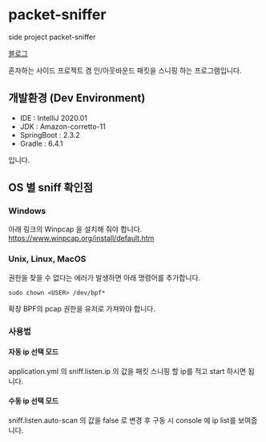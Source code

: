 # packet-sniffer
side project packet-sniffer

[블로그](https://sunghs.tistory.com/)

혼자하는 사이드 프로젝트 겸 인/아웃바운드 패킷을 스니핑 하는 프로그램입니다.

## 개발환경 (Dev Environment)
- IDE : IntelliJ 2020.01
- JDK : Amazon-corretto-11
- SpringBoot : 2.3.2
- Gradle : 6.4.1

입니다.


## OS 별 sniff 확인점
### Windows
아래 링크의 Winpcap 을 설치해 줘야 합니다.  
https://www.winpcap.org/install/default.htm

### Unix, Linux, MacOS
권한을 찾을 수 없다는 에러가 발생하면 아래 명령어를 추가합니다.  
```
sudo chown <USER> /dev/bpf*
```
확장 BPF의 pcap 권한을 유저로 가져와야 합니다.

### 사용법
#### 자동 ip 선택 모드
application.yml 의 sniff.listen.ip 의 값을 패킷 스니핑 할 ip를 적고 start 하시면 됩니다.
#### 수동 ip 선택 모드
sniff.listen.auto-scan 의 값을 false 로 변경 후 구동 시 console 에 ip list를 보여줍니다.